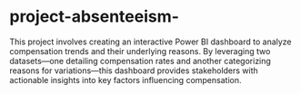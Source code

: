 # project-absenteeism-
This project involves creating an interactive Power BI dashboard to analyze compensation trends and their underlying reasons. By leveraging two datasets—one detailing compensation rates and another categorizing reasons for variations—this dashboard provides stakeholders with actionable insights into key factors influencing compensation. 
